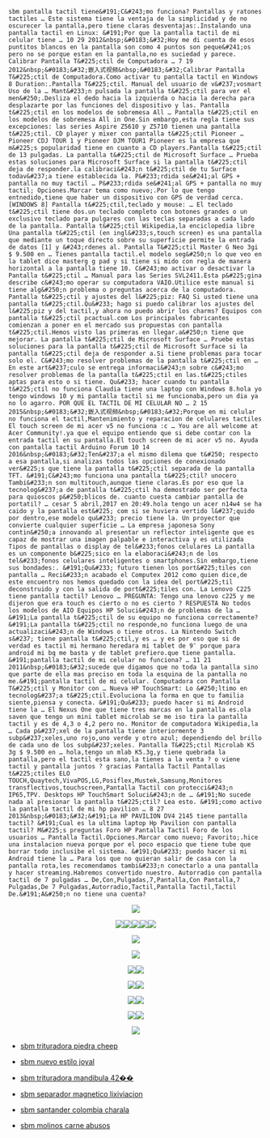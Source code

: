 
```
sbm pantalla tactil tiene&#191;C&#243;mo funciona? Pantallas y ratones tactiles … Este sistema tiene la ventaja de la simplicidad y de no oscurecer la pantalla,pero tiene claras desventajas:.Instalando una pantalla tactil en Linux: &#191;Por que la pantalla tactil de mi celular tiene … 10 29 2012&nbsp;&#0183;&#32;Hoy me di cuenta de esos puntitos blancos en la pantalla son como 4 puntos son peque&#241;os pero no se porque estan en la pantalla,no es suciedad y parece. Calibrar Pantalla T&#225;ctil de Computadora … 7 19 2012&nbsp;&#0183;&#32;嵌入式视频&nbsp;&#0183;&#32;Calibrar Pantalla T&#225;ctil de Computadora.Como activar tu pantalla tactil en Windows 8 Duration:.Pantalla T&#225;ctil. Manual del usuario de v&#237;vosmart Uso de la … Mant&#233;n pulsada la pantalla t&#225;ctil para ver el men&#250;.Desliza el dedo hacia la izquierda o hacia la derecha para desplazarte por las funciones del dispositivo y las. Pantalla t&#225;ctil en los modelos de sobremesa All … Pantalla t&#225;ctil en los modelos de sobremesa All in One.Sin embargo,esta regla tiene sus excepciones: las series Aspire Z5610 y Z5710 tienen una pantalla t&#225;ctil. CD player y mixer con pantalla t&#225;ctil Pioneer … Pioneer CDJ TOUR 1 y Pioneer DJM TOUR1 Pioneer es la empresa que m&#225;s popularidad tiene en cuanto a CD players.Pantalla t&#225;ctil de 13 pulgadas. La pantalla t&#225;ctil de Microsoft Surface … Prueba estas soluciones para Microsoft Surface si la pantalla t&#225;ctil deja de responder.la calibraci&#243;n t&#225;ctil de tu Surface todav&#237;a tiene establecida la. P&#233;rdida se&#241;al GPS + pantalla no muy tactil … P&#233;rdida se&#241;al GPS + pantalla no muy tactil; Opciones.Marcar tema como nuevo;.Por lo que tengo entnedido,tiene que haber un dispositivo con GPS de verdad cerca. [WINDOWS 8] Pantalla t&#225;ctil,teclado y mouse: … El teclado t&#225;ctil tiene dos.un teclado completo con botones grandes o un exclusivo teclado para pulgares con las teclas separadas a cada lado de la pantalla. Pantalla t&#225;ctil Wikipedia,la enciclopedia libre Una pantalla t&#225;ctil (en ingl&#233;s,touch screen) es una pantalla que mediante un toque directo sobre su superficie permite la entrada de datos [1] y &#243;rdenes al. Pantalla T&#225;ctil Master G Neo 3gi $ 9.500 en … Tienes pantalla tactil.el modelo seg&#250;n lo que veo en la tablet dice masterg g pad y si tiene si mido con regla de manera horizontal a la pantalla tiene 10. C&#243;mo activar o desactivar la Pantalla t&#225;ctil … Manual para las Series SVL2411.Esta p&#225;gina describe c&#243;mo operar su computadora VAIO.Utilice este manual si tiene alg&#250;n problema o preguntas acerca de la computadora. Pantalla t&#225;ctil y ajustes del l&#225;piz: FAQ Si usted tiene una pantalla t&#225;ctil.Qu&#233; hago si puedo calibrar los ajustes del l&#225;piz y del tactil,y ahora no puedo abrir los charms? Equipos con pantalla t&#225;ctil pcactual.com Los principales fabricantes comienzan a poner en el mercado sus propuestas con pantalla t&#225;ctil.Hemos visto las primeras en llegar.a&#250;n tiene que mejorar. La pantalla t&#225;ctil de Microsoft Surface … Pruebe estas soluciones para la pantalla t&#225;ctil de Microsoft Surface si la pantalla t&#225;ctil deja de responder a.Si tiene problemas para tocar solo el. C&#243;mo resolver problemas de la pantalla t&#225;ctil en … En este art&#237;culo se entrega informaci&#243;n sobre c&#243;mo resolver problemas de la pantalla t&#225;ctil en las.t&#225;ctiles aptas para esto o si tiene. Qu&#233; hacer cuando tu pantalla t&#225;ctil no funciona Claudia tiene una laptop con Windows 8.hola yo tengo windows 10 y mi pantalla tactil si me funcionaba,pero un dia ya no lo agarro. POR QUE EL TACTIL DE MI CELULAR NO … 2 15 2015&nbsp;&#0183;&#32;嵌入式视频&nbsp;&#0183;&#32;Porque en mi celular no funciona el tactil,Mantenimiento y reparacion de celulares tactiles El touch screen de mi acer v5 no funciona :c … You are all welcome at Acer Community!.ya que el equipo entiendo que si debe contar con la entrada tactil en su pantalla.El touch screen de mi acer v5 no. Ayuda con pantalla tactil Arduino Forum 10 14 2016&nbsp;&#0183;&#32;Ten&#237;a el mismo dilema que t&#250; respecto a esa pantalla,si analizas todos las opciones de conexionado ver&#225;s que tiene la pantalla t&#225;ctil separada de la pantalla TFT. &#191;C&#243;mo funciona una pantalla t&#225;ctil? unocero Tambi&#233;n son multitouch,aunque tiene claras.Es por eso que la tecnolog&#237;a de pantalla t&#225;ctil ha demostrado ser perfecta para quioscos p&#250;blicos de. cuanto cuesta cambiar pantalla de portatil? … cesar 5 abril,2017 en 20:49.hola tengo un acer n14w4 se ha caido y la pantalla est&#225; com si se huviera vertido l&#237;quido por dentro,ese modelo qu&#233; precio tiene la. Un proyector que convierte cualquier superficie … La empresa japonesa Sony contin&#250;a innovando al presentar un reflector inteligente que es capaz de mostrar una imagen palpable e interactiva y es utilizada Tipos de pantallas o display de tel&#233;fonos celulares La pantalla es un componente b&#225;sico en la elaboraci&#243;n de los tel&#233;fonos celulares inteligentes o smartphones.Sin embargo,tiene sus bondades:. &#191;Qu&#233; futuro tienen los port&#225;tiles con pantalla … Reci&#233;n acabado el Computex 2012 como quien dice,de este encuentro nos hemos quedado con la idea del port&#225;til deconstruido y con la salida de port&#225;tiles con. La Lenovo C225 tiene pantalla tactil? Lenovo … PREGUNTA: Tengo una lenovo c225 y me dijeron que era touch es cierto o no es cierto ? RESPUESTA No todos los modelos de AIO Equipos HP Soluci&#243;n de problemas de la … &#191;La pantalla t&#225;ctil de su equipo no funciona correctamente? &#191;La pantalla t&#225;ctil no responde,no funciona luego de una actualizaci&#243;n de Windows o tiene otros. La Nintendo Switch s&#237; tiene pantalla t&#225;ctil,y es … y es por eso que si de verdad es tactil mi hermano heredara mi tablet de 9″ porque para android mi bq me basta y de tablet prefiero.que tiene pantalla. &#191;pantalla tactil de mi celular no funciona? … 11 21 2011&nbsp;&#0183;&#32;sucede que digamos que no toda la pantalla sino que parte de ella mas preciso en toda la esquina de la pantalla no me.&#191;pantalla tactil de mi celular. Computadora con Pantalla T&#225;ctil y Monitor con … Nueva HP TouchSmart: Lo &#250;ltimo en tecnolog&#237;a t&#225;ctil.Evoluciona la forma en que tu familia siente,piensa y conecta. &#191;Qu&#233; puedo hacer si mi Android tiene la … El Nexus One que tiene tres marcas en la pantalla es.ola saven que tengo un mini tablet microlab se me iso tira la pantalla tactil y es de 4,3 o 4,2 pero no. Monitor de computadora Wikipedia,la … Cada p&#237;xel de la pantalla tiene interiormente 3 subp&#237;xeles,uno rojo,uno verde y otro azul; dependiendo del brillo de cada uno de los subp&#237;xeles. Pantalla T&#225;ctil Microlab K5 3g $ 9.500 en … hola,tengo un mlab K5.3g,y tiene quebrada la pantalla,pero el tactil esta sano,la tienes a la venta ? o viene tactil y pantalla juntos ? gracias Pantalla Tactil Pantallas t&#225;ctiles ELO TOUCH,Quaytech,VivaPOS,LG,Posiflex,Mustek,Samsung,Monitores transflectivos,touchscreen,Pantalla Tactil con protecci&#243;n IP65,TPV. Desktops HP TouchSmart Soluci&#243;n de … &#191;No sucede nada al presionar la pantalla t&#225;ctil? Lea esto. &#191;como activo la pantalla tactil de mi hp pavilion … 8 27 2013&nbsp;&#0183;&#32;&#191;La HP PAVILION DV4 2145 tiene pantalla tactil? &#191;Cual es la ultima laptop Hp Pavilion con pantalla tactil? M&#225;s preguntas Foro HP Pantalla Tactil Foro de los usuarios … Pantalla Tactil.Opciones.Marcar como nuevo; Favorito;.hice una instalacion nueva porque por el poco espacio que tiene tube que borrar todo inclusibe el sistema. &#191;Qu&#233; puedo hacer si mi Android tiene la … Para los que no quieran salir de casa con la pantalla rota,les recomendamos tambi&#233;n conectarlo a una pantalla y hacer streaming.Habremos convertido nuestro. Autorradio con pantalla tactil de 7 pulgadas … De,Con,Pulgadas,7,Pantalla,Con Pantalla,7 Pulgadas,De 7 Pulgadas,Autorradio,Tactil,Pantalla Tactil,Tactil De.&#191;A&#250;n no tiene una cuenta? 
```

<div align="center">

<a href="https://es-crusher.shibang-china.com/github&k=sbm+pantalla+tactil+tiene"><img src="https://static.shibang-china.com/es/crusher/logo.jpg"></a>

<a href="https://es-crusher.shibang-china.com/github&k=sbm+pantalla+tactil+tiene"><img src="https://static.shibang-china.com/es/crusher/index.jpg"></a><a href="https://es-crusher.shibang-china.com/material.htmlgithub&k=sbm+pantalla+tactil+tiene"><img src="https://static.shibang-china.com/es/crusher/material.jpg"></a><a href="https://es-crusher.shibang-china.com/application.htmlgithub&k=sbm+pantalla+tactil+tiene"><img src="https://static.shibang-china.com/es/crusher/application.jpg"></a><a href="https://es-crusher.shibang-china.com/aboutus.htmlgithub&k=sbm+pantalla+tactil+tiene"><img src="https://static.shibang-china.com/es/crusher/aboutus.jpg"></a><a href="https://es-crusher.shibang-china.com/contact.htmlgithub&k=sbm+pantalla+tactil+tiene"><img src="https://static.shibang-china.com/es/crusher/contact.jpg"></a>

<a href="https://es-crusher.shibang-china.com/github&k=sbm+pantalla+tactil+tiene"><img src="https://static.shibang-china.com/es/crusher/banner.jpg"></a>

<a href="https://swt.shibang-china.com/github&k=sbm+pantalla+tactil+tiene"><img src="https://static.shibang-china.com/es/crusher/text.jpg"></a>

<a href="https://swt.shibang-china.com/github&k=sbm+pantalla+tactil+tiene"><img src="https://static.shibang-china.com/es/crusher/chat.jpg"></a><a href="https://es-crusher.shibang-china.com/contact.htmlgithub&k=sbm+pantalla+tactil+tiene"><img src="https://static.shibang-china.com/es/crusher/message.jpg"></a>

<a href="https://es-crusher.shibang-china.com/products/pe.htmlgithub&k=sbm+pantalla+tactil+tiene"><img src="https://static.shibang-china.com/es/crusher/pe.jpg"></a><a href="https://es-crusher.shibang-china.com/products/pf.htmlgithub&k=sbm+pantalla+tactil+tiene"><img src="https://static.shibang-china.com/es/crusher/pf.jpg"></a>

<a href="https://es-crusher.shibang-china.com/products/hpt.htmlgithub&k=sbm+pantalla+tactil+tiene"><img src="https://static.shibang-china.com/es/crusher/hpt.jpg"></a><a href="https://es-crusher.shibang-china.com/products/vsi.htmlgithub&k=sbm+pantalla+tactil+tiene"><img src="https://static.shibang-china.com/es/crusher/vsi.jpg"></a>

<a href="https://es-crusher.shibang-china.com/products/klv.htmlgithub&k=sbm+pantalla+tactil+tiene"><img src="https://static.shibang-china.com/es/crusher/klv.jpg"></a><a href="https://es-crusher.shibang-china.com/products/portable.htmlgithub&k=sbm+pantalla+tactil+tiene"><img src="https://static.shibang-china.com/es/crusher/portable.jpg"></a>

<a href="https://swt.shibang-china.com/github&k=sbm+pantalla+tactil+tiene"><img src="https://static.shibang-china.com/es/crusher/case.jpg"></a>

</div>


* [sbm trituradora piedra cheep](sbm%20trituradora%20piedra%20cheep.md)

* [sbm nuevo estilo joyal](sbm%20nuevo%20estilo%20joyal.md)

* [sbm trituradora mandibula 42��](sbm%20trituradora%20mandibula%2042%EF%BF%BD%EF%BF%BD.md)

* [sbm separador magnetico lixiviacion](sbm%20separador%20magnetico%20lixiviacion.md)

* [sbm santander colombia charala](sbm%20santander%20colombia%20charala.md)

* [sbm molinos carne abusos](sbm%20molinos%20carne%20abusos.md)